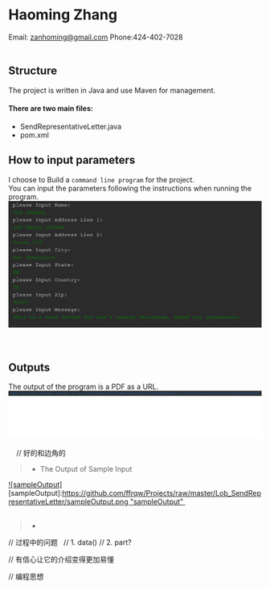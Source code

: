 # Haoming Zhang<br>
   Email: zanhoming@gmail.com      Phone:424-402-7028
<br>
<br>
## Structure
The project is written in Java and use Maven for management.<br>
#### There are two main files:<br>
   * SendRepresentativeLetter.java
   * pom.xml<br>

## How to input parameters
I choose to Build a `command line program` for the project.<br>
You can input the parameters following the instructions when running the program.<br>
![](https://github.com/ffrqw/Projects/raw/master/Lob_SendRepresentativeLetter/sample_input.png) <br> 

## Outputs
The output of the program is a PDF as a URL.<br>
![](https://github.com/ffrqw/Projects/raw/master/Lob_SendRepresentativeLetter/URL.png) <br> 
   // 好的和边角的
   >* The Output of Sample Input<br>
   
[![sampleOutput]](https://s3-us-west-2.amazonaws.com/assets.lob.com/ltr_61d64ad5e1beef96.pdf?AWSAccessKeyId=AKIAIILJUBJGGIBQDPQQ&Expires=1494063479&Signature=S0094sjzOxcTIwQlD99%2BXU61m9Q%3D)  
[sampleOutput]:https://github.com/ffrqw/Projects/raw/master/Lob_SendRepresentativeLetter/sampleOutput.png "sampleOutput" <br> 

   >* 

// 过程中的问题
   // 1. data()
   // 2. part?
   
// 有信心让它的介绍变得更加易懂

// 编程思想

